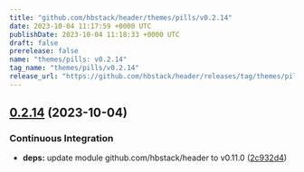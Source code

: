 ```yaml
---
title: "github.com/hbstack/header/themes/pills/v0.2.14"
date: 2023-10-04 11:17:59 +0000 UTC
publishDate: 2023-10-04 11:18:33 +0000 UTC
draft: false
prerelease: false
name: "themes/pills: v0.2.14"
tag_name: "themes/pills/v0.2.14"
release_url: "https://github.com/hbstack/header/releases/tag/themes/pills/v0.2.14"
---
```


## [0.2.14](https://github.com/hbstack/header/compare/themes/pills/v0.2.13...themes/pills/v0.2.14) (2023-10-04)


### Continuous Integration

* **deps:** update module github.com/hbstack/header to v0.11.0 ([2c932d4](https://github.com/hbstack/header/commit/2c932d4000fa9c690aa223a0ee595083c608f9bf))
